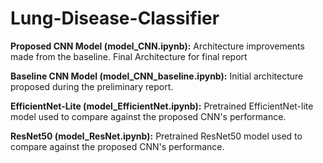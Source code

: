 # Lung-Disease-Classifier


**Proposed CNN Model (model_CNN.ipynb):**
Architecture improvements made from the baseline. Final Architecture for final report

**Baseline CNN Model (model_CNN_baseline.ipynb):**
Initial architecture proposed during the preliminary report.

**EfficientNet-Lite (model_EfficientNet.ipynb):**
Pretrained EfficientNet-lite model used to compare against the proposed CNN's performance.

**ResNet50 (model_ResNet.ipynb):**
Pretrained ResNet50 model used to compare against the proposed CNN's performance.
